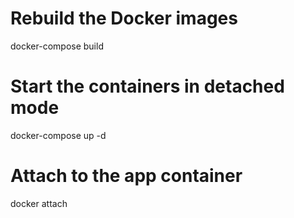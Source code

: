 # Rebuild the Docker images
docker-compose build

# Start the containers in detached mode
docker-compose up -d

# Attach to the app container
docker attach <cotainer id>
